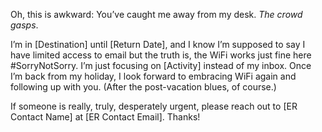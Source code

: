 Oh, this is awkward: You’ve caught me away from my desk. *The crowd gasps*.

I’m in [Destination] until [Return Date], and I know I’m supposed to say I have limited access to email but the truth is, the WiFi works just fine here #SorryNotSorry. I’m just focusing on [Activity] instead of my inbox. Once I’m back from my holiday, I look forward to embracing WiFi again and following up with you. (After the post-vacation blues, of course.) 

If someone is really, truly, desperately urgent, please reach out to [ER Contact Name] at [ER Contact Email]. Thanks!
